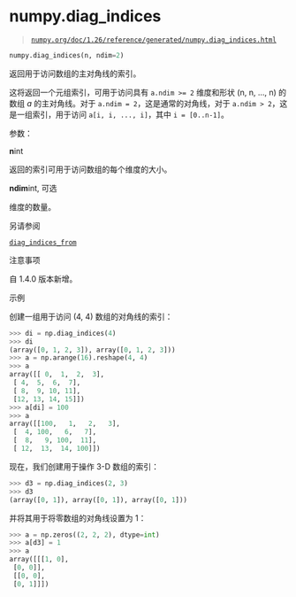 # numpy.diag_indices

> [`numpy.org/doc/1.26/reference/generated/numpy.diag_indices.html`](https://numpy.org/doc/1.26/reference/generated/numpy.diag_indices.html)

```py
numpy.diag_indices(n, ndim=2)
```

返回用于访问数组的主对角线的索引。

这将返回一个元组索引，可用于访问具有 `a.ndim >= 2` 维度和形状 (n, n, …, n) 的数组 *a* 的主对角线。对于 `a.ndim = 2`，这是通常的对角线，对于 `a.ndim > 2`，这是一组索引，用于访问 `a[i, i, ..., i]`，其中 `i = [0..n-1]`。

参数：

**n**int

返回的索引可用于访问数组的每个维度的大小。

**ndim**int, 可选

维度的数量。

另请参阅

[`diag_indices_from`](https://numpy.org/doc/1.26/reference/generated/numpy.diag_indices_from.html#numpy.diag_indices_from "numpy.diag_indices_from")

注意事项

自 1.4.0 版本新增。

示例

创建一组用于访问 (4, 4) 数组的对角线的索引：

```py
>>> di = np.diag_indices(4)
>>> di
(array([0, 1, 2, 3]), array([0, 1, 2, 3]))
>>> a = np.arange(16).reshape(4, 4)
>>> a
array([[ 0,  1,  2,  3],
 [ 4,  5,  6,  7],
 [ 8,  9, 10, 11],
 [12, 13, 14, 15]])
>>> a[di] = 100
>>> a
array([[100,   1,   2,   3],
 [  4, 100,   6,   7],
 [  8,   9, 100,  11],
 [ 12,  13,  14, 100]]) 
```

现在，我们创建用于操作 3-D 数组的索引：

```py
>>> d3 = np.diag_indices(2, 3)
>>> d3
(array([0, 1]), array([0, 1]), array([0, 1])) 
```

并将其用于将零数组的对角线设置为 1：

```py
>>> a = np.zeros((2, 2, 2), dtype=int)
>>> a[d3] = 1
>>> a
array([[[1, 0],
 [0, 0]],
 [[0, 0],
 [0, 1]]]) 
```
